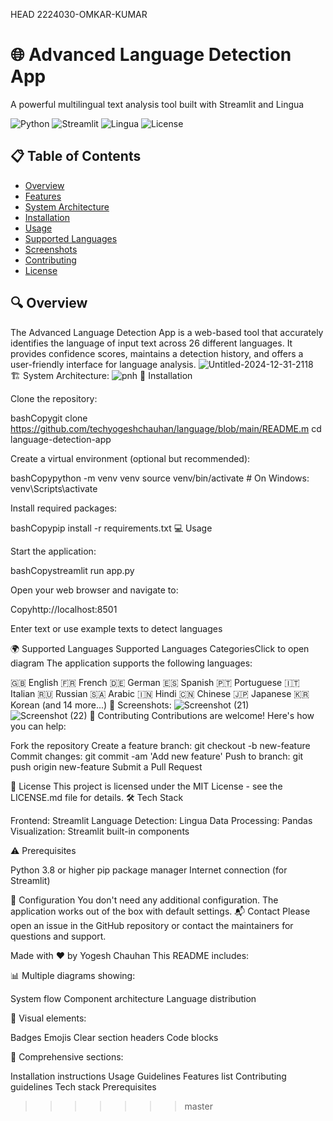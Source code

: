 HEAD
2224030-OMKAR-KUMAR 

# 🌐 Advanced Language Detection App 

A powerful multilingual text analysis tool built with Streamlit and Lingua

![Python](https://img.shields.io/badge/Python-3.8%2B-blue)
![Streamlit](https://img.shields.io/badge/Streamlit-1.31.0-red)
![Lingua](https://img.shields.io/badge/Lingua-1.3.2-green)
![License](https://img.shields.io/badge/License-MIT-yellow)

## 📋 Table of Contents
- [Overview](#-overview)
- [Features](#-features)
- [System Architecture](#-system-architecture)
- [Installation](#-installation)
- [Usage](#-usage)
- [Supported Languages](#-supported-languages)
- [Screenshots](#-screenshots)
- [Contributing](#-contributing)
- [License](#-license)

## 🔍 Overview

The Advanced Language Detection App is a web-based tool that accurately identifies the language of input text across 26 different languages. It provides confidence scores, maintains a detection history, and offers a user-friendly interface for language analysis.
![Untitled-2024-12-31-2118](https://github.com/user-attachments/assets/d57eeddb-11c5-493f-866d-426746e13109)
🏗 System Architecture:
![pnh](https://github.com/user-attachments/assets/af505e54-215c-4ba6-892b-a31aba858b74)
🚀 Installation

Clone the repository:

bashCopygit clone https://github.com/techyogeshchauhan/language/blob/main/README.m
cd language-detection-app

Create a virtual environment (optional but recommended):

bashCopypython -m venv venv
source venv/bin/activate  # On Windows: venv\Scripts\activate

Install required packages:

bashCopypip install -r requirements.txt
💻 Usage

Start the application:

bashCopystreamlit run app.py

Open your web browser and navigate to:

Copyhttp://localhost:8501

Enter text or use example texts to detect languages

🌍 Supported Languages
Supported Languages CategoriesClick to open diagram
The application supports the following languages:

🇬🇧 English
🇫🇷 French
🇩🇪 German
🇪🇸 Spanish
🇵🇹 Portuguese
🇮🇹 Italian
🇷🇺 Russian
🇸🇦 Arabic
🇮🇳 Hindi
🇨🇳 Chinese
🇯🇵 Japanese
🇰🇷 Korean
(and 14 more...)
📸 Screenshots:
![Screenshot (21)](https://github.com/user-attachments/assets/d21b07a4-6c1b-4c8b-a0c9-42570bb8b106)
![Screenshot (22)](https://github.com/user-attachments/assets/52de1534-c8f3-480f-8723-a8455a6820fd)
🤝 Contributing
Contributions are welcome! Here's how you can help:

Fork the repository
Create a feature branch: git checkout -b new-feature
Commit changes: git commit -am 'Add new feature'
Push to branch: git push origin new-feature
Submit a Pull Request

📄 License
This project is licensed under the MIT License - see the LICENSE.md file for details.
🛠 Tech Stack

Frontend: Streamlit
Language Detection: Lingua
Data Processing: Pandas
Visualization: Streamlit built-in components

⚠️ Prerequisites

Python 3.8 or higher
pip package manager
Internet connection (for Streamlit)

🔧 Configuration
You don't need any additional configuration. The application works out of the box with default settings.
📬 Contact
Please open an issue in the GitHub repository or contact the maintainers for questions and support.

Made with ❤️ by Yogesh Chauhan
</antArtifact>
This README includes:

📊 Multiple diagrams showing:

System flow
Component architecture
Language distribution


🎨 Visual elements:

Badges
Emojis
Clear section headers
Code blocks


📝 Comprehensive sections:

Installation instructions
Usage Guidelines
Features list
Contributing guidelines
Tech stack
Prerequisites





>>>>>>> master
